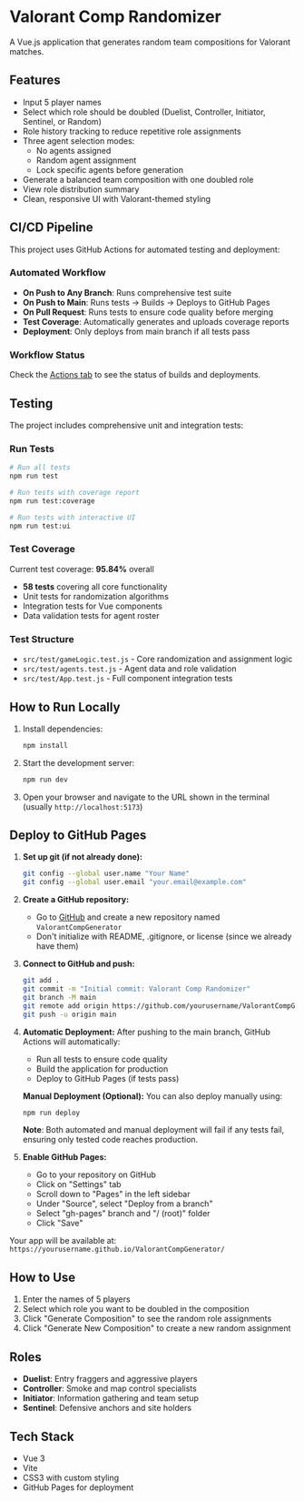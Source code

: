 # Valorant Comp Randomizer

A Vue.js application that generates random team compositions for Valorant matches.

## Features

- Input 5 player names
- Select which role should be doubled (Duelist, Controller, Initiator, Sentinel, or Random)
- Role history tracking to reduce repetitive role assignments
- Three agent selection modes:
  - No agents assigned
  - Random agent assignment
  - Lock specific agents before generation
- Generate a balanced team composition with one doubled role
- View role distribution summary
- Clean, responsive UI with Valorant-themed styling

## CI/CD Pipeline

This project uses GitHub Actions for automated testing and deployment:

### Automated Workflow
- **On Push to Any Branch**: Runs comprehensive test suite
- **On Push to Main**: Runs tests → Builds → Deploys to GitHub Pages
- **On Pull Request**: Runs tests to ensure code quality before merging
- **Test Coverage**: Automatically generates and uploads coverage reports
- **Deployment**: Only deploys from main branch if all tests pass

### Workflow Status
Check the [Actions tab](../../actions) to see the status of builds and deployments.

## Testing

The project includes comprehensive unit and integration tests:

### Run Tests
```bash
# Run all tests
npm run test

# Run tests with coverage report
npm run test:coverage

# Run tests with interactive UI
npm run test:ui
```

### Test Coverage
Current test coverage: **95.84%** overall
- **58 tests** covering all core functionality
- Unit tests for randomization algorithms
- Integration tests for Vue components
- Data validation tests for agent roster

### Test Structure
- `src/test/gameLogic.test.js` - Core randomization and assignment logic
- `src/test/agents.test.js` - Agent data and role validation
- `src/test/App.test.js` - Full component integration tests

## How to Run Locally

1. Install dependencies:
   ```bash
   npm install
   ```

2. Start the development server:
   ```bash
   npm run dev
   ```

3. Open your browser and navigate to the URL shown in the terminal (usually `http://localhost:5173`)

## Deploy to GitHub Pages

1. **Set up git (if not already done):**
   ```bash
   git config --global user.name "Your Name"
   git config --global user.email "your.email@example.com"
   ```

2. **Create a GitHub repository:**
   - Go to [GitHub](https://github.com) and create a new repository named `ValorantCompGenerator`
   - Don't initialize with README, .gitignore, or license (since we already have them)

3. **Connect to GitHub and push:**
   ```bash
   git add .
   git commit -m "Initial commit: Valorant Comp Randomizer"
   git branch -M main
   git remote add origin https://github.com/yourusername/ValorantCompGenerator.git
   git push -u origin main
   ```

4. **Automatic Deployment:**
   After pushing to the main branch, GitHub Actions will automatically:
   - Run all tests to ensure code quality
   - Build the application for production
   - Deploy to GitHub Pages (if tests pass)
   
   **Manual Deployment (Optional):**
   You can also deploy manually using:
   ```bash
   npm run deploy
   ```
   
   **Note**: Both automated and manual deployment will fail if any tests fail, ensuring only tested code reaches production.

5. **Enable GitHub Pages:**
   - Go to your repository on GitHub
   - Click on "Settings" tab
   - Scroll down to "Pages" in the left sidebar
   - Under "Source", select "Deploy from a branch"
   - Select "gh-pages" branch and "/ (root)" folder
   - Click "Save"

Your app will be available at: `https://yourusername.github.io/ValorantCompGenerator/`

## How to Use

1. Enter the names of 5 players
2. Select which role you want to be doubled in the composition
3. Click "Generate Composition" to see the random role assignments
4. Click "Generate New Composition" to create a new random assignment

## Roles

- **Duelist**: Entry fraggers and aggressive players
- **Controller**: Smoke and map control specialists  
- **Initiator**: Information gathering and team setup
- **Sentinel**: Defensive anchors and site holders

## Tech Stack

- Vue 3
- Vite
- CSS3 with custom styling
- GitHub Pages for deployment
